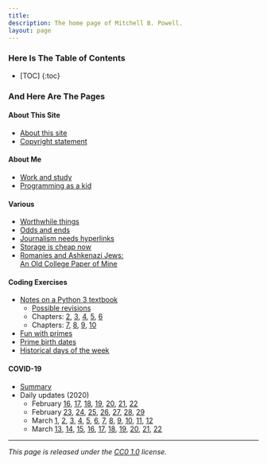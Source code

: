 ```yaml
---
title:
description: The home page of Mitchell B. Powell.
layout: page
---
```


### Here Is The Table of Contents

* [TOC]
{:toc}

### And Here Are The Pages

#### About This Site
* [About this site](p/about-site.html)
* [Copyright statement](p/copyright-statement.html)

#### About Me
* [Work and study](p/work-and-study.html)
* [Programming as a kid](p/messing-around.html)

#### Various
* [Worthwhile things](p/worthwhile-things.html)
* [Odds and ends](p/odds-and-ends.html)
* [Journalism needs hyperlinks](p/journalism-hyperlinks.html)
* [Storage is cheap now](p/storage-prices.html)
* [Romanies and Ashkenazi Jews: <br>An Old College Paper of Mine](p/romanies-ashkenazim.html)


#### Coding Exercises
* [Notes on a Python 3 textbook](p/think-like/)
    * [Possible revisions](p/think-like/possible-revisions.html)
    * Chapters: [2](p/think-like/c2.html), [3](p/think-like/c3.html), [4](p/think-like/c4.html), [5](p/think-like/c5.html), [6](p/think-like/c6.html)
    * Chapters: [7](p/think-like/c7.html), [8](p/think-like/c8.html), [9](p/think-like/c9.html), [10](p/think-like/c10.html)
* [Fun with primes](p/fun-with-primes.html)
* [Prime birth dates](p/prime-birth-dates.html)
* [Historical days of the week](p/historical-days-of-the-week.html)

#### COVID-19
* [Summary](p/covid/coronavirus-pages.html)
* Daily updates (2020)
    * February [16](p/covid/thinking-covid.html), [17](p/covid/2020-2-17.html), [18](p/covid/2020-2-18.html), [19](p/covid/2020-2-19.html), [20](p/covid/2020-2-20.html), [21](p/covid/2020-2-21.html), [22](p/covid/2020-2-22.html)
    * February [23](p/covid/2020-2-23.html), [24](p/covid/2020-2-24.html), [25](p/covid/2020-2-25.html), [26](p/covid/2020-2-26.html), [27](p/covid/2020-2-27.html), [28](p/covid/2020-2-28.html), [29](p/covid/2020-2-29.html)
    * March [1](p/covid/2020-3-1.html), [2](p/covid/2020-3-2.html), [3](p/covid/2020-3-3.html), [4](p/covid/2020-3-4.html), [5](p/covid/2020-3-5.html), [6](p/covid/2020-3-6.html), [7](p/covid/2020-3-7.html), [8](p/covid/2020-3-8.html), [9](p/covid/2020-3-9.html), [10](p/covid/2020-3-10.html), [11](p/covid/2020-3-11.html), [12](p/covid/2020-3-12.html)
    * March [13](p/covid/2020-3-13.html), [14](p/covid/2020-3-14.html), [15](p/covid/2020-3-15.html), [16](p/covid/2020-3-16.html), [17](p/covid/2020-3-17.html), [18](p/covid/2020-3-18.html), [19](p/covid/2020-3-19.html), [20](p/covid/2020-3-20.html), [21](p/covid/2020-3-21.html), [22](p/covid/2020-3-22.html)

---

_This page is released under the [CC0 1.0](https://creativecommons.org/publicdomain/zero/1.0/) license._

